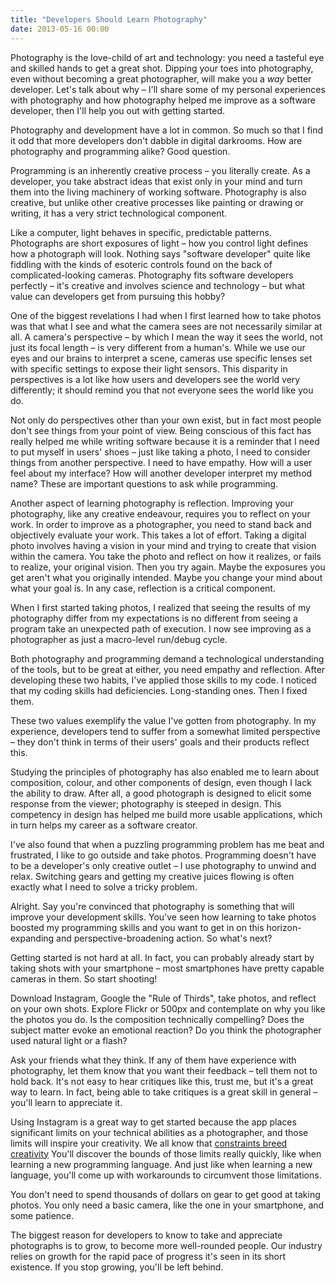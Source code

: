 ```yaml
---
title: "Developers Should Learn Photography"
date: 2013-05-16 00:00
---
```


<p>Photography is the love-child of art and technology: you need a tasteful eye and skilled hands to get a great shot. Dipping your toes into photography, even without becoming a great photographer, will make you a <em>way</em> better developer. Let's talk about why – I'll share some of my personal experiences with photography and how photography helped me improve as a software developer, then I'll help you out with getting started.</p>

<p>Photography and development have a lot in common. So much so that I find it odd that more developers don't dabble in digital darkrooms. How are photography and programming alike? Good question. </p>

<p>Programming is an inherently creative process – you literally create. As a developer, you take abstract ideas that exist only in your mind and turn them into the living machinery of working software. Photography is also creative, but unlike other creative processes like painting or drawing or writing, it has a very strict technological component. </p>

<p>Like a computer, light behaves in specific, predictable patterns. Photographs are short exposures of light – how you control light defines how a photograph will look. Nothing says "software developer" quite like fiddling with the kinds of esoteric controls found on the back of complicated-looking cameras. Photography fits software developers perfectly – it's creative and involves science and technology – but what value can developers get from pursuing this hobby? </p>

<p>One of the biggest revelations I had when I first learned how to take photos was that what I see and what the camera sees are not necessarily similar at all. A camera's perspective – by which I mean the way it sees the world, not just its focal length – is very different from a human's. While we use our eyes and our brains to interpret a scene, cameras use specific lenses set with specific settings to expose their light sensors. This disparity in perspectives is a lot like how users and developers see the world very differently; it should remind you that not everyone sees the world like you do.</p>

<p>Not only do perspectives other than your own exist, but in fact most people don't see things from your point of view. Being conscious of this fact has really helped me while writing software because it is a reminder that I need to put myself in users' shoes – just like taking a photo, I need to consider things from another perspective. I need to have empathy. How will a user feel about my interface? How will another developer interpret my method name? These are important questions to ask while programming.  </p>

<p>Another aspect of learning photography is reflection. Improving your photography, like any creative endeavour, requires you to reflect on your work. In order to improve as a photographer, you need to stand back and objectively evaluate your work. This takes a lot of effort. Taking a digital photo involves having a vision in your mind and trying to create that vision within the camera. You take the photo and reflect on how it realizes, or fails to realize, your original vision. Then you try again. Maybe the exposures you get aren't what you originally intended. Maybe you change your mind about what your goal is. In any case, reflection is a critical component.</p>

<p>When I first started taking photos, I realized that seeing the results of my photography differ from my expectations is no different from seeing a program take an unexpected path of execution. I now see improving as a photographer as just a macro-level run/debug cycle.</p>

<p>Both photography and programming demand a technological understanding of the tools, but to be great at either, you need empathy and reflection. After developing these two habits, I've applied those skills to my code. I noticed that my coding skills had deficiencies. Long-standing ones. Then I fixed them.</p>

<p>These two values exemplify the value I've gotten from photography. In my experience, developers tend to suffer from a somewhat limited perspective – they don't think in terms of their users' goals and their products reflect this.</p>

<p>Studying the principles of photography has also enabled me to learn about composition, colour, and other components of design, even though I lack the ability to draw. After all, a good photograph is designed to elicit some response from the viewer; photography is steeped in design. This competency in design has helped me build more usable applications, which in turn     helps my career as a software creator. </p>

<p>I've also found that when a puzzling programming problem has me beat and frustrated, I like to go outside and take photos. Programming doesn't have to be a developer's only creative outlet – I use photography to unwind and relax. Switching gears and getting my creative juices flowing is often exactly what I need to solve a tricky problem.</p>

<p>Alright. Say you're convinced that photography is something that will improve your development skills. You've seen how learning to take photos boosted my programming skills and you want to get in on this horizon-expanding and perspective-broadening action. So what's next?</p>

<p>Getting started is not hard at all. In fact, you can probably already start by taking shots with your smartphone – most smartphones have pretty capable cameras in them. So start shooting! </p>

<p>Download Instagram, Google the "Rule of Thirds", take photos, and reflect on your own shots. Explore Flickr or 500px and contemplate on why you like the photos you do. Is the composition technically compelling? Does the subject matter evoke an emotional reaction? Do you think the photographer used natural light or a flash? </p>

<p>Ask your friends what they think. If any of them have experience with photography, let them know that you want their feedback – tell them not to hold back. It's not easy to hear critiques like this, trust me, but it's a great way to learn. In fact, being able to take critiques is a great skill in general – you'll learn to appreciate it. </p>

<p>Using Instagram is a great way to get started because the app places significant limits on your technical abilities as a photographer, and those limits will inspire your creativity. We all know that <a href="http://37signals.com/svn/archives2/constraints_breed_breakthrough_creativity.php">constraints breed creativity</a> You'll discover the bounds of those limits really quickly, like when learning a new programming language. And just like when learning a new language, you'll come up with workarounds to circumvent those limitations. </p>

<p>You don't need to spend thousands of dollars on gear to get good at taking photos. You only need a basic camera, like the one in your smartphone, and some patience.</p>

<p>The biggest reason for developers to know to take and appreciate photographs is to grow, to become more well-rounded people. Our industry relies on growth for the rapid pace of progress it's seen in its short existence. If you stop growing, you'll be left behind. </p>

<!-- more -->

